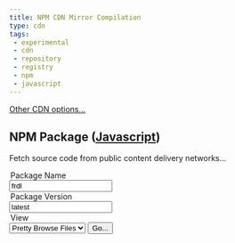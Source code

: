 ```yaml
---
title: NPM CDN Mirror Compilation
type: cdn
tags: 
 - experimental
 - cdn
 - repository
 - registry
 - npm
 - javascript
---
```


[Other CDN options...](./)

## NPM Package ([Javascript](https://www.npmjs.com/~webfan))

Fetch source code from public content delivery networks...

<div class="container">
<form action="/_redirect.php" method="POST" target="_blank">
 
 <input type="hidden" name="packageType" value="npm" /> 
 
 <legend>Package Name</legend>
 <input type="text" name="packageName" placeholder="@frdl/frdl"  value="frdl"  /> 
 
 
 <legend>Package Version</legend>
 <input type="text" name="packageVersion" placeholder="latest"  value="latest" /> 
 
 <legend>View</legend>
 <select name="plugin">
 <option value="raw">Raw Source Code</option>
 <option value="bundle" disabled>Bundled Package</option>
 <option value="browse" selected>Pretty Browse Files</option>
 </select>
 
  <input type="submit" value="Go..." /> 
</form>
</div>



